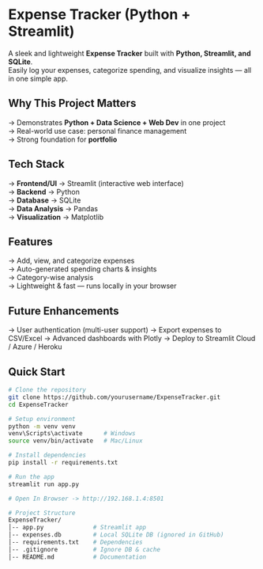 # Expense Tracker (Python + Streamlit)

A sleek and lightweight **Expense Tracker** built with **Python, Streamlit, and SQLite**.  
Easily log your expenses, categorize spending, and visualize insights — all in one simple app.

## Why This Project Matters  
-> Demonstrates **Python + Data Science + Web Dev** in one project  
-> Real-world use case: personal finance management  
-> Strong foundation for **portfolio**

## Tech Stack  
-> **Frontend/UI** → Streamlit (interactive web interface)  
-> **Backend** → Python  
-> **Database** → SQLite  
-> **Data Analysis** → Pandas  
-> **Visualization** → Matplotlib 


## Features  
-> Add, view, and categorize expenses  
-> Auto-generated spending charts & insights  
-> Category-wise analysis  
-> Lightweight & fast — runs locally in your browser 

## Future Enhancements
-> User authentication (multi-user support)
-> Export expenses to CSV/Excel
-> Advanced dashboards with Plotly
-> Deploy to Streamlit Cloud / Azure / Heroku


## Quick Start  

```bash
# Clone the repository
git clone https://github.com/yourusername/ExpenseTracker.git
cd ExpenseTracker

# Setup environment
python -m venv venv
venv\Scripts\activate      # Windows
source venv/bin/activate   # Mac/Linux

# Install dependencies
pip install -r requirements.txt

# Run the app
streamlit run app.py

# Open In Browser -> http://192.168.1.4:8501

# Project Structure
ExpenseTracker/
│-- app.py              # Streamlit app
│-- expenses.db         # Local SQLite DB (ignored in GitHub)
│-- requirements.txt    # Dependencies
│-- .gitignore          # Ignore DB & cache
│-- README.md           # Documentation
